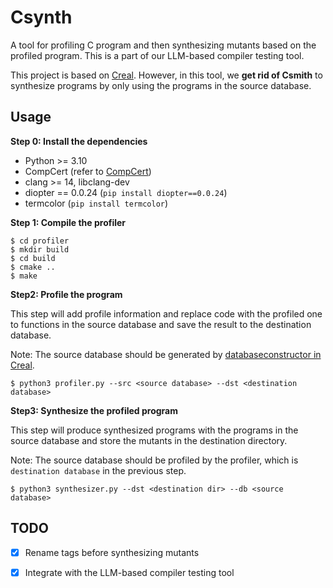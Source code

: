 # Csynth
A tool for profiling C program and then synthesizing mutants based on the profiled program.
This is a part of our LLM-based compiler testing tool.

This project is based on [Creal](https://github.com/UniCodeSphere/Creal). However, in this tool, 
we **get rid of Csmith** to synthesize programs by only using the programs in the source database.

## Usage

**Step 0: Install the dependencies**

- Python >= 3.10
- CompCert (refer to [CompCert](https://compcert.org/man/manual002.html#install))
- clang >= 14, libclang-dev
- diopter == 0.0.24 (`pip install diopter==0.0.24`)
- termcolor (`pip install termcolor`)


**Step 1: Compile the profiler**

```shell
$ cd profiler
$ mkdir build
$ cd build
$ cmake ..
$ make
```

**Step2: Profile the program**

This step will add profile information and replace code with the profiled one to functions in the source database and save the result to the destination database.

Note: The source database should be generated by [databaseconstructor in Creal](https://github.com/UniCodeSphere/Creal/tree/main/databaseconstructor). 

```shell
$ python3 profiler.py --src <source database> --dst <destination database>
```

**Step3: Synthesize the profiled program**

This step will produce synthesized programs with the programs in the source database and 
store the mutants in the destination directory.

Note: The source database should be profiled by the profiler, which is `destination database` in the previous step. 

```shell
$ python3 synthesizer.py --dst <destination dir> --db <source database>
```

## TODO

- [x] Rename tags before synthesizing mutants

- [x] Integrate with the LLM-based compiler testing tool
